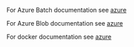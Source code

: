 

For Azure Batch documentation see [azure](batch.md)

For Azure Blob documentation see [azure](blobstorage.md)

For docker documentation see [azure](docker.md)

